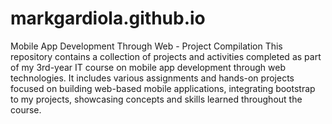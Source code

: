 # markgardiola.github.io

Mobile App Development Through Web - Project Compilation
This repository contains a collection of projects and activities completed as part of my 3rd-year IT course on mobile app development through web technologies. It includes various assignments and hands-on projects focused on building web-based mobile applications, integrating bootstrap to my projects, showcasing concepts and skills learned throughout the course.
